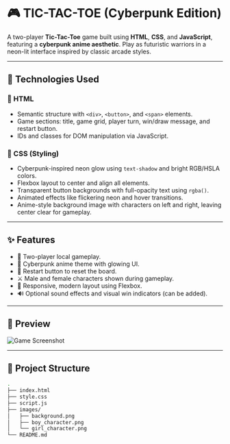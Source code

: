 # 🎮 TIC-TAC-TOE (Cyberpunk Edition)

A two-player **Tic-Tac-Toe** game built using **HTML**, **CSS**, and **JavaScript**, featuring a **cyberpunk anime aesthetic**. Play as futuristic warriors in a neon-lit interface inspired by classic arcade styles.

---

## 🧩 Technologies Used

### 🔹 HTML
- Semantic structure with `<div>`, `<button>`, and `<span>` elements.
- Game sections: title, game grid, player turn, win/draw message, and restart button.
- IDs and classes for DOM manipulation via JavaScript.

### 🔹 CSS (Styling)
- Cyberpunk-inspired neon glow using `text-shadow` and bright RGB/HSLA colors.
- Flexbox layout to center and align all elements.
- Transparent button backgrounds with full-opacity text using `rgba()`.
- Animated effects like flickering neon and hover transitions.
- Anime-style background image with characters on left and right, leaving center clear for gameplay.

---

## ✨ Features

- 👥 Two-player local gameplay.
- 🌌 Cyberpunk anime theme with glowing UI.
- 🔄 Restart button to reset the board.
- ⚔️ Male and female characters shown during gameplay.
- 🎨 Responsive, modern layout using Flexbox.
- 🔊 Optional sound effects and visual win indicators (can be added).

---

## 📸 Preview

![Game Screenshot](./1b4c7b6f-9948-455c-8688-68dd3fbdbaa3.png)

---

## 📂 Project Structure

```bash
.
├── index.html
├── style.css
├── script.js
├── images/
│   ├── background.png
│   ├── boy_character.png
│   └── girl_character.png
└── README.md
